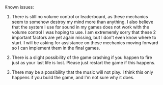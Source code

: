 Known issues:

1. There is still no volume control or leaderboard, as these mechanics seem to somehow destroy my mind more than anything.
I also believe that the system I use for sound in my games does not work with the volume control I was hoping to use. I am extrememly sorry
that these 2 important factors are yet again missing, but I don't even know where to start. I will be asking for assistance on these mechanics
moving forward so I can implement them in the final games.

2. There is a slight possibility of the game crashing if you happen to fire just as your last life is lost. Please just restart the game if this happens.

3. There may be a possibility that the music will not play. I think this only happens if you build the game, and I'm not sure why it does.
